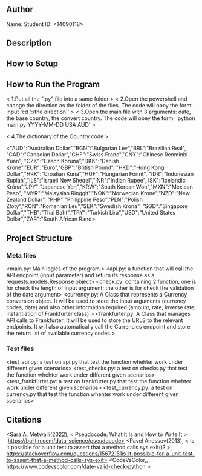 # <Currency Converter>

## Author
Name: <Huanwei Xu>
Student ID: <14090118>

## Description
<What your application does>
<Some of the challenges you faced>
<Some of the features you hope to implement in the future>

## How to Setup
<Provide a step-by-step description of how to get the development environment set and running.>
<Which Python version you used>
<Which packages and version you used>

## How to Run the Program
< 1.Put all the ".py" file into a same folder >
< 2.Open the powershell and change the direction as the folder of the files. The code will obey the form: input 'cd ':/the direction'' >
< 3.Open the main file with 3 arguments: date, the base country, the convert country. The code will obey the form: 'python main.py YYYY-MM-DD USA AUD' >

< 4.The dictionary of the Country code > :

<"AUD":"Australian Dollar","BGN":"Bulgarian Lev","BRL":"Brazilian Real",
"CAD":"Canadian Dollar","CHF":"Swiss Franc","CNY":"Chinese Renminbi Yuan",
"CZK":"Czech Koruna","DKK":"Danish Krone","EUR":"Euro","GBP":"British Pound",
"HKD":"Hong Kong Dollar","HRK":"Croatian Kuna","HUF":"Hungarian Forint",
"IDR":"Indonesian Rupiah","ILS":"Israeli New Sheqel","INR":"Indian Rupee",
ISK":"Icelandic Króna","JPY":"Japanese Yen","KRW":"South Korean Won","MXN":"Mexican Peso",
"MYR":"Malaysian Ringgit","NOK":"Norwegian Krone","NZD":"New Zealand Dollar",
"PHP":"Philippine Peso","PLN":"Polish Złoty","RON":"Romanian Leu","SEK":"Swedish Krona",
"SGD":"Singapore Dollar","THB":"Thai Baht","TRY":"Turkish Lira","USD":"United States Dollar","ZAR":"South African Rand>

## Project Structure

### Meta files 
<main.py: Main logics of the program.>
<api.py: a function that will call the API endpoint (input parameter) and return its response as a requests.models.Response object>
<check.py: containing 2 function, one is for check the length of input argument; the other is for check the validation of the date argument>
<currency.py: A Class that represents a Currency conversion object. It will be used to store the input arguments (currency codes, date) and also other information required (amount, rate, inverse rate, instantiation of Frankfurter class).>
<frankfurter.py: A Class that manages API calls to Frankfurter. It will be used to store the URLS to the relevant endpoints. It will also automatically call the Currencies endpoint and store the return list of available currency codes.>

### Test files
<test_api.py: a test on api.py that test the function whehter work under different given scenarios>
<test_checks.py: a test on checks.py that test the function whehter work under different given scenarios>
<test_frankfurter.py: a test on frankfurter.py that test the function whehter work under different given scenarios>
<test_currency.py: a test on currency.py that test the function whehter work under different given scenarios>

## Citations

<Sara A. Metwalli(2022), < Pseudocode: What It Is and How to Write It > ,https://builtin.com/data-science/pseudocode>
<Pavel Anossov(2013), < Is it possible for a unit test to assert that a method calls sys.exit()? >, 
https://stackoverflow.com/questions/15672151is-it-possible-for-a-unit-test-to-assert-that-a-method-calls-sys-exit>
<CodeVsColor,<How to check if a date is valid or not in python>, https://www.codevscolor.com/date-valid-check-python >


